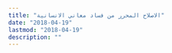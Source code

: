 ```yaml
---
title: "الاصلاح المحرر من فساد معاني الانسانية"
date: "2018-04-19"
lastmod: "2018-04-19"
description: ""
---
```

###